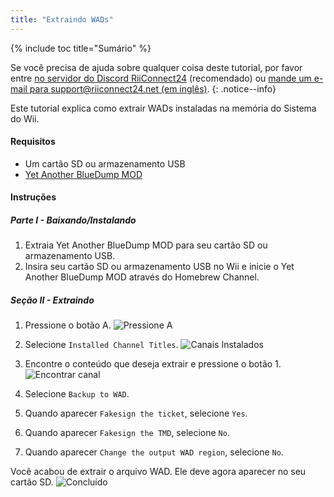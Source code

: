 ```yaml
---
title: "Extraindo WADs"
---
```


{% include toc title="Sumário" %}

Se você precisa de ajuda sobre qualquer coisa deste tutorial, por favor entre [no servidor do Discord RiiConnect24](https://discord.gg/rc24) (recomendado) ou [mande um e-mail para support@riiconnect24.net (em inglês)](mailto:support@riiconnect24.net).
{: .notice--info}

Este tutorial explica como extrair WADs instaladas na memória do Sistema do Wii.

#### Requisitos
* Um cartão SD ou armazenamento USB
* [Yet Another BlueDump MOD](https://oscwii.org/library/app/Yet-Another-BlueDump-Mod)

#### Instruções
##### Parte I - Baixando/Instalando

1. Extraia Yet Another BlueDump MOD para seu cartão SD ou armazenamento USB.
2. Insira seu cartão SD ou armazenamento USB no Wii e inicie o Yet Another BlueDump MOD através do Homebrew Channel.

##### Seção II - Extraindo
1. Pressione o botão A. ![Pressione A](/images/DumpWADS/2.png)

2. Selecione `Installed Channel Titles`. ![Canais Instalados](/images/DumpWADS/3.png)

3. Encontre o conteúdo que deseja extrair e pressione o botão 1. ![Encontrar canal](/images/DumpWADS/4.png)

4. Selecione `Backup to WAD`.
5. Quando aparecer `Fakesign the ticket`, selecione `Yes`.
6. Quando aparecer `Fakesign the TMD`, selecione `No`.
7. Quando aparecer `Change the output WAD region`, selecione `No`.

Você acabou de extrair o arquivo WAD. Ele deve agora aparecer no seu cartão SD. ![Concluído](/images/DumpWADS/5.png)
